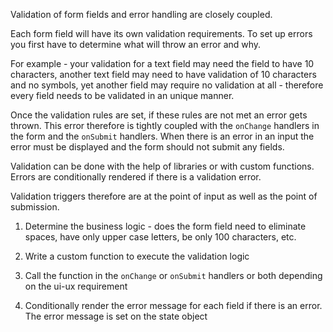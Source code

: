Validation of form fields and error handling are closely coupled.

Each form field will have its own validation requirements. To set up errors you first have to determine what will throw an error and why.

For example - your validation for a text field may need the field to have 10 characters, another text field may need to have validation of 10 characters and no symbols, yet another field may require no validation  at all - therefore every field needs to be validated in an unique manner.

Once the validation rules are set, if these rules are not met an error gets thrown. This error therefore is tightly coupled with the `onChange` handlers in the form and the `onSubmit` handlers. When there is an error in an input the error must be displayed and the form should not submit any fields.

Validation can be done with the help of libraries or with custom functions.
Errors are conditionally rendered if there is a validation error.

Validation triggers therefore are at the point of input as well as the point of submission.

1. Determine the business logic - does the form field need to eliminate spaces, have only upper case letters, be only 100 characters, etc.

2. Write a custom function to execute the validation logic

3. Call the function in the `onChange` or `onSubmit` handlers or both depending on the ui-ux requirement

4. Conditionally render the error message for each field if there is an error. The error message is set on the state object